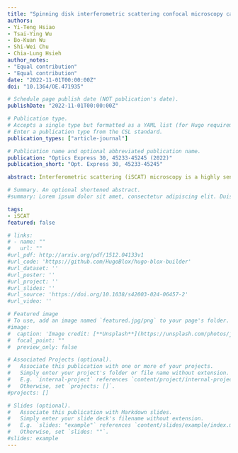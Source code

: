 ```yaml
---
title: "Spinning disk interferometric scattering confocal microscopy captures millisecond timescale dynamics of living cells"
authors:
- Yi-Teng Hsiao
- Tsai-Ying Wu 
- Bo-Kuan Wu
- Shi-Wei Chu
- Chia-Lung Hsieh 
author_notes:
- "Equal contribution"
- "Equal contribution"
date: "2022-11-01T00:00:00Z"
doi: "10.1364/OE.471935"

# Schedule page publish date (NOT publication's date).
publishDate: "2022-11-01T00:00:00Z"

# Publication type.
# Accepts a single type but formatted as a YAML list (for Hugo requirements).
# Enter a publication type from the CSL standard.
publication_types: ["article-journal"]

# Publication name and optional abbreviated publication name.
publication: "Optics Express 30, 45233-45245 (2022)"
publication_short: "Opt. Express 30, 45233-45245"

abstract: Interferometric scattering (iSCAT) microscopy is a highly sensitive imaging technique that uses common-path interferometry to detect the linear scattering fields associated with samples. However, when measuring a complex sample, such as a biological cell, the superposition of the scattering signals from various sources, particularly those along the optical axis of the microscope objective, considerably complicates the data interpretation. Herein, we demonstrate high-speed, wide-field iSCAT microscopy in conjunction with confocal optical sectioning. Utilizing the multibeam scanning strategy of spinning disk confocal microscopy, our iSCAT confocal microscope acquires images at a rate of 1,000 frames per second (fps). The configurations of the spinning disk and the background correction procedures are described. The iSCAT confocal microscope is highly sensitive—individual 10 nm gold nanoparticles are successfully detected. Using high-speed iSCAT confocal imaging, we captured the rapid movements of single nanoparticles on the model membrane and single native vesicles in the living cells. Label-free iSCAT confocal imaging enables the detailed visualization of nanoscopic cell dynamics in their most native forms. This holds promise to unveil cell activities that are previously undescribed by fluorescence-based microscopy.

# Summary. An optional shortened abstract.
#summary: Lorem ipsum dolor sit amet, consectetur adipiscing elit. Duis posuere tellus ac convallis placerat. Proin tincidunt magna sed ex sollicitudin condimentum.

tags:
- iSCAT
featured: false

# links:
# - name: ""
#   url: ""
#url_pdf: http://arxiv.org/pdf/1512.04133v1
#url_code: 'https://github.com/HugoBlox/hugo-blox-builder'
#url_dataset: ''
#url_poster: ''
#url_project: ''
#url_slides: ''
#url_source: 'https://doi.org/10.1038/s42003-024-06457-2'
#url_video: ''

# Featured image
# To use, add an image named `featured.jpg/png` to your page's folder. 
#image:
#  caption: 'Image credit: [**Unsplash**](https://unsplash.com/photos/jdD8gXaTZsc)'
#  focal_point: ""
#  preview_only: false

# Associated Projects (optional).
#   Associate this publication with one or more of your projects.
#   Simply enter your project's folder or file name without extension.
#   E.g. `internal-project` references `content/project/internal-project/index.md`.
#   Otherwise, set `projects: []`.
#projects: []

# Slides (optional).
#   Associate this publication with Markdown slides.
#   Simply enter your slide deck's filename without extension.
#   E.g. `slides: "example"` references `content/slides/example/index.md`.
#   Otherwise, set `slides: ""`.
#slides: example
---
```

<!--
{{% callout note %}}
Click the *Cite* button above to demo the feature to enable visitors to import publication metadata into their reference management software.
{{% /callout %}}

{{% callout note %}}
Create your slides in Markdown - click the *Slides* button to check out the example.
{{% /callout %}}

Add the publication's **full text** or **supplementary notes** here. You can use rich formatting such as including [code, math, and images](https://docs.hugoblox.com/content/writing-markdown-latex/). -->